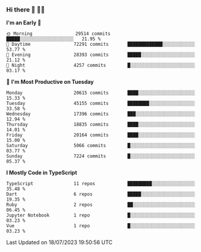 ### Hi there 👋 🧑‍💻



<!--START_SECTION:waka-->
**I'm an Early 🐤** 

```text
🌞 Morning                29514 commits       █████░░░░░░░░░░░░░░░░░░░░   21.95 % 
🌆 Daytime                72291 commits       █████████████░░░░░░░░░░░░   53.77 % 
🌃 Evening                28393 commits       █████░░░░░░░░░░░░░░░░░░░░   21.12 % 
🌙 Night                  4257 commits        █░░░░░░░░░░░░░░░░░░░░░░░░   03.17 % 
```
📅 **I'm Most Productive on Tuesday** 

```text
Monday                   20615 commits       ████░░░░░░░░░░░░░░░░░░░░░   15.33 % 
Tuesday                  45155 commits       ████████░░░░░░░░░░░░░░░░░   33.58 % 
Wednesday                17396 commits       ███░░░░░░░░░░░░░░░░░░░░░░   12.94 % 
Thursday                 18835 commits       ████░░░░░░░░░░░░░░░░░░░░░   14.01 % 
Friday                   20164 commits       ████░░░░░░░░░░░░░░░░░░░░░   15.00 % 
Saturday                 5066 commits        █░░░░░░░░░░░░░░░░░░░░░░░░   03.77 % 
Sunday                   7224 commits        █░░░░░░░░░░░░░░░░░░░░░░░░   05.37 % 
```


**I Mostly Code in TypeScript** 

```text
TypeScript               11 repos            █████████░░░░░░░░░░░░░░░░   35.48 % 
Dart                     6 repos             █████░░░░░░░░░░░░░░░░░░░░   19.35 % 
Ruby                     2 repos             ██░░░░░░░░░░░░░░░░░░░░░░░   06.45 % 
Jupyter Notebook         1 repo              █░░░░░░░░░░░░░░░░░░░░░░░░   03.23 % 
Vue                      1 repo              █░░░░░░░░░░░░░░░░░░░░░░░░   03.23 % 
```




 Last Updated on 18/07/2023 19:50:56 UTC
<!--END_SECTION:waka-->


